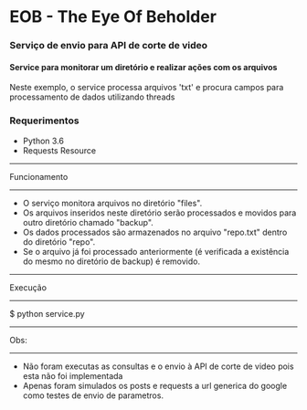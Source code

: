 <h1> EOB - The Eye Of Beholder </h1>
<h3>Serviço de envio para API de corte de video</h3>
<h4>Service para monitorar um diretório e realizar ações com os arquivos</h4>
<p>Neste exemplo, o service processa arquivos 'txt' e procura campos para processamento de dados utilizando threads</p>
<p></p>
<h3>Requerimentos</h3>
<ul>
	<li>Python 3.6</li>
	<li>Requests Resource</li>
</ul>

*****************
Funcionamento
*****************
- O serviço monitora arquivos no diretório "files". 
- Os arquivos inseridos neste diretório serão processados e movidos para outro diretório chamado "backup".
- Os dados processados são armazenados no arquivo "repo.txt" dentro do diretório "repo".
- Se o arquivo já foi processado anteriormente (é verificada a existência do mesmo no diretório de backup) é removido.

****************
Execução
****************
 $ python service.py
 
*********************
Obs:
********************
- Não foram executas as consultas e o envio à API de corte de video pois esta não foi implementada
- Apenas foram simulados os posts e requests a url generica do google como testes de envio de parametros.

